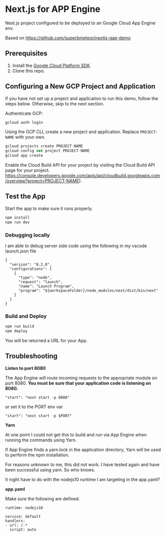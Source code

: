 # Next.js for APP Engine

Next.js project configured to be deployed to an Google Cloud App Engine env.

Based on https://github.com/superbmeteor/nextjs-gae-demo

## Prerequisites

1. Install the [Google Cloud Platform SDK](https://cloud.google.com/sdk/).
2. Clone this repo.

## Configuring a New GCP Project and Application

If you have not set up a project and application to run this demo, follow the steps below. Otherwise, skip to the next section.

Authenticate GCP:

```javascript
gcloud auth login
```

Using the GCP CLI, create a new project and application. Replace `PROJECT-NAME` with your own.

```javascript
gcloud projects create PROJECT-NAME
gcloud config set project PROJECT-NAME
gcloud app create
```

Enable the Cloud Build API for your project by visiting the Cloud Build API page for your project. https://console.developers.google.com/apis/api/cloudbuild.googleapis.com/overview?project=PROJECT-NAME).

## Test the App

Start the app to make sure it runs properly.

```javascript
npm install
npm run dev
```

### Debugging locally

I am able to debug server side code using the following in my vscode launch.json file

```javasscipt
{
  "version": "0.2.0",
  "configurations": [
    {
      "type": "node",
      "request": "launch",
      "name": "Launch Program",
      "program": "${workspaceFolder}/node_modules/next/dist/bin/next"
    }
  ]
}
```

### Build and Deploy

```javascript
npm run build
npm deploy
```

You will be returned a URL for your App.

## Troubleshooting

**Listen to port 8080**

The App Engine will route incoming requests to the appropriate module on port 8080. **You must be sure that your application code is listening on 8080.**

`"start": "next start -p 8080"`

or set it to the PORT env var

`"start": "next start -p $PORT"`

**Yarn**

At one point I could not get this to build and run via App Engine when running the commands using Yarn.

If App Engine finds a yarn.lock in the application directory, Yarn will be used to perform the npm installation.

For reasons unknown to me, this did not work. I have tested again and have been successful using yarn. So who knows.

It night have to do with the nodejs10 runtime I am targeting in the app.yaml?

**app.yaml**

Make sure the following are defined.

```
runtime: nodejs10

service: default
handlers:
- url: /.*
  script: auto
```
